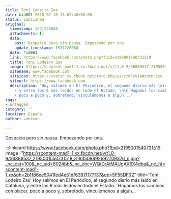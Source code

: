 ```yaml
---
title: Toni Lodeiro Zas
date: &id001 2018-07-10 13:07:48+00:00
status: published
original:
  timestamp: 1531228068
  attachments: []
  data:
    post: Despacio pero sin pausa. Empezando por una.
    update_timestamp: 1531228068
  date: *id001
  link: https://www.facebook.com/photo.php?fbid=2195001540731519
  title: Toni Lodeiro Zas
  image: https://scontent-mad1-1.xx.fbcdn.net/v/t1.0-9/36889537_2195001550731518_3193508892692709376_n.jpg?_nc_cat=100&_nc_sid=8024bb&_nc_ohc=WQtDrAlMAUgAX9X4dba&_nc_ht=scontent-mad1-1.xx&oh=2b1f86ee5041fed4e51df6397f177f37&oe=5F55DF02
  sitename: www.facebook.com
  siteicon: https://static.xx.fbcdn.net/rsrc.php/yz/r/KFyVIAWzntM.ico
  siteurl: https://www.facebook.com
  description: "Hoy salimos en El Periódico, el segundo diario más leído en Cataluña,\
    \ y entre los 6 más leídos en todo el Estado. \n\n´Hagamos los cambios con placer,\
    \ poco a poco y, sobretodo, vinculémonos a algún..."
tags:
- untagged
category: ''
location: España
author: vokimon

---
```

Despacio pero sin pausa. Empezando por una.

:::linkcard https://www.facebook.com/photo.php?fbid=2195001540731519 image="https://scontent-mad1-1.xx.fbcdn.net/v/t1.0-9/36889537_2195001550731518_3193508892692709376_n.jpg?_nc_cat=100&_nc_sid=8024bb&_nc_ohc=WQtDrAlMAUgAX9X4dba&_nc_ht=scontent-mad1-1.xx&oh=2b1f86ee5041fed4e51df6397f177f37&oe=5F55DF02" title='Toni Lodeiro Zas'
    Hoy salimos en El Periódico, el segundo diario más leído en Cataluña, y entre los 6 más leídos en todo el Estado.         ´Hagamos los cambios con placer, poco a poco y, sobretodo, vinculémonos a algún...

